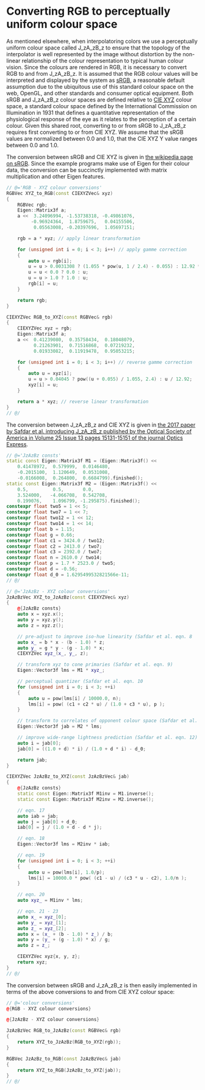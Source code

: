 # Converting RGB to perceptually uniform colour space

As mentioned elsewhere, when interpolatoring colors we use a
perceptually uniform colour space called J_zA_zB_z to ensure that the topology
of the interpolator is well represented by the image without distortion by the
non-linear relationship of the colour representation to typical human colour
vision. Since the colours are rendered in RGB, it is necessary to convert RGB
to and from J_zA_zB_z. It is assumed that the RGB colour values will be
interpreted and displayed by the system as
[sRGB](https://en.wikipedia.org/wiki/SRGB), a reasonable default assumption due
to the ubiquitous use of this standard colour space on the web, OpenGL, and
other standards and consumer optical equipment.  Both sRGB and J_zA_zB_z colour
spaces are defined relative to [CIE
XYZ](https://en.wikipedia.org/wiki/CIE_1931_color_space) colour space, a
standard colour space defined by the International Commission on Illumination
in 1931 that defines a quantitative representation of the physiological
response of the eye as it relates to the perception of a certain colour. Given
this shared root, converting to or from sRGB to J_zA_zB_z requires first
converting to or from CIE XYZ.  We assume that the sRGB values are normalized
between 0.0 and 1.0, that the CIE XYZ Y value ranges between 0.0 and 1.0.

The conversion between sRGB and CIE XYZ is given in [the wikipedia page on
sRGB](https://en.wikipedia.org/wiki/SRGB). Since the example programs make use
of Eigen for their colour data, the conversion can be succinctly implemented
with matrix multiplication and other Eigen features.

```cpp
// @='RGB - XYZ colour conversions'
RGBVec XYZ_to_RGB(const CIEXYZVec& xyz)
{
    RGBVec rgb;
    Eigen::Matrix3f a;
    a <<  3.24096994, -1.53738318, -0.49861076,
         -0.96924364,  1.8759675,   0.04155506,
          0.05563008, -0.20397696,  1.05697151;

    rgb = a * xyz; // apply linear transformation

    for (unsigned int i = 0; i < 3; i++) // apply gamme correction
    {
        auto u = rgb[i];
        u = u > 0.0031308 ? (1.055 * pow(u, 1 / 2.4) - 0.055) : 12.92 * u;
        u = u < 0.0 ? 0.0 : u;
        u = u > 1.0 ? 1.0 : u;
        rgb[i] = u;
    }

    return rgb;
}

CIEXYZVec RGB_to_XYZ(const RGBVec& rgb)
{
    CIEXYZVec xyz = rgb;
    Eigen::Matrix3f a;
    a <<  0.41239080,  0.35758434,  0.18048079,
          0.21263901,  0.71516868,  0.07219232,
          0.01933082,  0.11919478,  0.95053215;

    for (unsigned int i = 0; i < 3; i++) // reverse gamme correction
    {
        auto u = xyz[i];
        u = u > 0.04045 ? pow((u + 0.055) / 1.055, 2.4) : u / 12.92;
        xyz[i] = u;
    }

    return a * xyz; // reverse linear transformation
}
// @/
```

The conversion between J_zA_zB_z and CIE XYZ is given in [the 2017 paper by Safdar
et al. introducing J_zA_zB_z published by the Optical Society of America in Volume
25 Issue 13 pages 15131-15151 of the journal Optics
Express](https://doi.org/10.1364/OE.25.015131).

```cpp
// @='JzAzBz consts'
static const Eigen::Matrix3f M1 = (Eigen::Matrix3f() <<
    0.41478972,  0.579999,  0.0146480,
    -0.2015100,  1.120649,  0.0531008,
    -0.0166008,  0.264800,  0.6684799).finished();
static const Eigen::Matrix3f M2 = (Eigen::Matrix3f() <<  
    0.5,         0.5,       0.0,
    3.524000,   -4.066708,  0.542708,
    0.199076,    1.096799, -1.295875).finished();
constexpr float two5 = 1 << 5;
constexpr float two7 = 1 << 7;
constexpr float two12 = 1 << 12;
constexpr float two14 = 1 << 14;
constexpr float b = 1.15;
constexpr float g = 0.66;
constexpr float c1 = 3424.0 / two12;
constexpr float c2 = 2413.0 / two7;
constexpr float c3 = 2392.0 / two7;
constexpr float n = 2610.0 / two14;
constexpr float p = 1.7 * 2523.0 / two5;
constexpr float d = -0.56;
constexpr float d_0 = 1.6295499532821566e-11;
// @/

// @='JzAzBz - XYZ colour conversions'
JzAzBzVec XYZ_to_JzAzBz(const CIEXYZVec& xyz)
{
    @{JzAzBz consts}
    auto x = xyz.x();
    auto y = xyz.y();
    auto z = xyz.z();

    // pre-adjust to improve iso-hue linearity (Safdar et al. eqn. 8
    auto x_ = b * x - (b - 1.0) * z;
    auto y_ = g * y - (g - 1.0) * x;
    CIEXYZVec xyz_(x_, y_, z);

    // transform xyz to cone primaries (Safdar et al. eqn. 9)
    Eigen::Vector3f lms = M1 * xyz_;

    // perceptual quantizer (Safdar et al. eqn. 10
    for (unsigned int i = 0; i < 3; ++i)
    {
        auto u = pow(lms[i] / 10000.0, n);
        lms[i] = pow( (c1 + c2 * u) / (1.0 + c3 * u), p );
    }

    // transform to correlates of opponent colour space (Safdar et al. eqn. 11)
    Eigen::Vector3f jab = M2 * lms;

    // improve wide-range lightness prediction (Safdar et al. eqn. 12)
    auto i = jab[0];
    jab[0] = ((1.0 + d) * i) / (1.0 + d * i) - d_0;

    return jab;
}

CIEXYZVec JzAzBz_to_XYZ(const JzAzBzVec& jab)
{
    @{JzAzBz consts}
    static const Eigen::Matrix3f M1inv = M1.inverse();
    static const Eigen::Matrix3f M2inv = M2.inverse();

    // eqn. 17
    auto iab = jab;
    auto j = jab[0] + d_0;
    iab[0] = j / (1.0 + d - d * j);

    // eqn. 18
    Eigen::Vector3f lms = M2inv * iab;

    // eqn. 19
    for (unsigned int i = 0; i < 3; ++i)
    {
        auto u = pow(lms[i], 1.0/p);
        lms[i] = 10000.0 * pow( (c1 - u) / (c3 * u - c2), 1.0/n );
    }

    // eqn. 20
    auto xyz_ = M1inv * lms;

    // eqn. 21 - 23
    auto x_ = xyz_[0];
    auto y_ = xyz_[1];
    auto z_ = xyz_[2];
    auto x = (x_ + (b - 1.0) * z_) / b;
    auto y = (y_ + (g - 1.0) * x) / g;
    auto z = z_;

    CIEXYZVec xyz{x, y, z};
    return xyz;
}
// @/
```

The conversion between sRGB and J_zA_zB_z is then easily implemented in terms
of the above conversions to and from CIE XYZ colour space:

```cpp
// @='colour conversions'
@{RGB - XYZ colour conversions}

@{JzAzBz - XYZ colour conversions}

JzAzBzVec RGB_to_JzAzBz(const RGBVec& rgb)
{
    return XYZ_to_JzAzBz(RGB_to_XYZ(rgb));
}

RGBVec JzAzBz_to_RGB(const JzAzBzVec& jab)
{
    return XYZ_to_RGB(JzAzBz_to_XYZ(jab));
}
// @/
```

